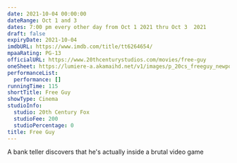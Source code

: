 ```yaml
---
date: 2021-10-04 00:00:00
dateRange: Oct 1 and 3
dates: 7:00 pm every other day from Oct 1 2021 thru Oct 3  2021
draft: false
expiryDate: 2021-10-04
imdbURL: https://www.imdb.com/title/tt6264654/
mpaaRating: PG-13
officialURL: https://www.20thcenturystudios.com/movies/free-guy
oneSheet: https://lumiere-a.akamaihd.net/v1/images/p_20cs_freeguy_newposter_21424_0e018134.jpeg
performanceList:
  performance: []
runningTime: 115
shortTitle: Free Guy
showType: Cinema
studioInfo:
  studio: 20th Century Fox
  studioFee: 200
  studioPercentage: 0
title: Free Guy
---
```


A bank teller discovers that he's actually inside a brutal video game